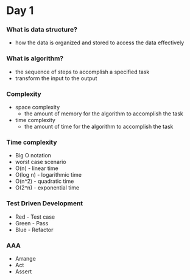 # Day 1

### What is data structure?
- how the data is organized and stored to access the data effectively

### What is algorithm?
- the sequence of steps to accomplish a specified task
- transform the input to the output

### Complexity
- space complexity
  - the amount of memory for the algorithm to accomplish the task
- time complexity 
  - the amount of time for the algorithm to accomplish the task

### Time complexity
- Big O notation
- worst case scenario
- O(n) - linear time
- O(log n) - logarithmic time 
- O(n^2) - quadratic time
- O(2^n) - exponential time

### Test Driven Development
- Red - Test case
- Green - Pass
- Blue - Refactor

### AAA
- Arrange
- Act
- Assert